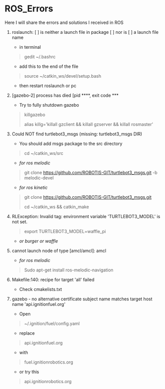 # ROS_Errors
Here I will share the errors and solutions I received in ROS

1. roslaunch: [ ] is neither a launch file in package [ ] nor is [ ] a launch file name
     - in terminal
     > gedit ~/.bashrc
     - add this to the end of the file 
     > source  ~/catkin_ws/devel/setup.bash 
     - then restart roslaunch or pc

2. [gazebo-2] process has died [pid ****, exit code ***
    - Try to fully shutdown gazebo 
    > killgazebo
    > 
    > alias killg='killall gzclient && killall gzserver && killall rosmaster'  
    
3. Could NOT find turtlebot3_msgs (missing: turtlebot3_msgs DIR)
    - You should add msgs package to the src directory 
    > cd ~/catkin_ws/src 
    - *for ros melodic*
    > git clone https://github.com/ROBOTIS-GIT/turtlebot3_msgs.git -b melodic-devel 
    - *for ros kinetic* 
    > git clone https://github.com/ROBOTIS-GIT/turtlebot3_msgs.git
    > 
    > cd ~/catkin_ws && catkin_make
     
4.  RLException: Invalid <arg> tag: environment variable 'TURTLEBOT3_MODEL' is not set. 
    > export TURTLEBOT3_MODEL=waffle_pi
    - *or burger or waffle*
     
5. cannot launch node of type [amcl/amcl]: amcl 
     - *for ros melodic*
     > Sudo apt-get install ros-melodic-navigation  
     
6. Makefile:140: recipe for target 'all' failed 
     - Check cmakelists.txt
7. gazebo - no alternative certificate subject name matches target host name 'api.ignitionfuel.org'
     - Open
     > ~/.ignition/fuel/config.yaml
     - replace
     > api.ignitionfuel.org
     - with
     > fuel.ignitionrobotics.org 
     - or try this
     > api.ignitionrobotics.org
